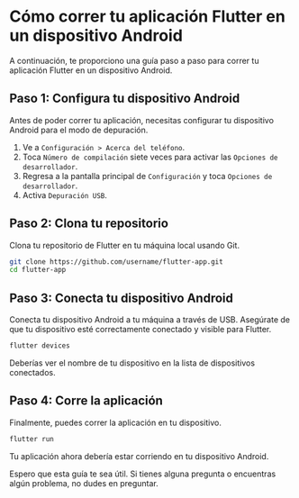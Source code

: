 # Cómo correr tu aplicación Flutter en un dispositivo Android

A continuación, te proporciono una guía paso a paso para correr tu aplicación Flutter en un dispositivo Android.

## Paso 1: Configura tu dispositivo Android

Antes de poder correr tu aplicación, necesitas configurar tu dispositivo Android para el modo de depuración.

1. Ve a `Configuración > Acerca del teléfono`.
2. Toca `Número de compilación` siete veces para activar las `Opciones de desarrollador`.
3. Regresa a la pantalla principal de `Configuración` y toca `Opciones de desarrollador`.
4. Activa `Depuración USB`.

## Paso 2: Clona tu repositorio

Clona tu repositorio de Flutter en tu máquina local usando Git.

```bash
git clone https://github.com/username/flutter-app.git
cd flutter-app
```

## Paso 3: Conecta tu dispositivo Android

Conecta tu dispositivo Android a tu máquina a través de USB. Asegúrate de que tu dispositivo esté correctamente conectado y visible para Flutter.

```bash
flutter devices
```

Deberías ver el nombre de tu dispositivo en la lista de dispositivos conectados.

## Paso 4: Corre la aplicación

Finalmente, puedes correr la aplicación en tu dispositivo.

```bash
flutter run
```

Tu aplicación ahora debería estar corriendo en tu dispositivo Android.

Espero que esta guía te sea útil. Si tienes alguna pregunta o encuentras algún problema, no dudes en preguntar.
